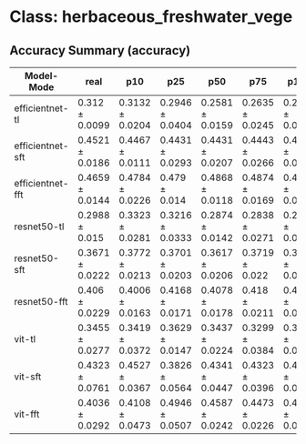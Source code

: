 # Class: herbaceous_freshwater_vege


## Accuracy Summary (accuracy)


| Model-Mode | real | p10 | p25 | p50 | p75 | p100 | p125 | p150 |
|---|---|---|---|---|---|---|---|---|
| efficientnet-tl | 0.312 ± 0.0099 | 0.3132 ± 0.0204 | 0.2946 ± 0.0404 | 0.2581 ± 0.0159 | 0.2635 ± 0.0245 | 0.2665 ± 0.0173 | 0.2527 ± 0.0202 | 0.2455 ± 0.0192 |
| efficientnet-sft | 0.4521 ± 0.0186 | 0.4467 ± 0.0111 | 0.4431 ± 0.0293 | 0.4431 ± 0.0207 | 0.4443 ± 0.0266 | 0.4497 ± 0.0241 | 0.4257 ± 0.0203 | 0.4377 ± 0.0193 |
| efficientnet-fft | 0.4659 ± 0.0144 | 0.4784 ± 0.0226 | 0.479 ± 0.014 | 0.4868 ± 0.0118 | 0.4874 ± 0.0169 | 0.4701 ± 0.0457 | 0.488 ± 0.0162 | 0.4838 ± 0.0239 |
| resnet50-tl | 0.2988 ± 0.015 | 0.3323 ± 0.0281 | 0.3216 ± 0.0333 | 0.2874 ± 0.0142 | 0.2838 ± 0.0271 | 0.2671 ± 0.0311 | 0.2587 ± 0.0394 | 0.2784 ± 0.0127 |
| resnet50-sft | 0.3671 ± 0.0222 | 0.3772 ± 0.0213 | 0.3701 ± 0.0203 | 0.3617 ± 0.0206 | 0.3719 ± 0.022 | 0.3898 ± 0.0175 | 0.3916 ± 0.0239 | 0.3653 ± 0.0201 |
| resnet50-fft | 0.406 ± 0.0229 | 0.4006 ± 0.0163 | 0.4168 ± 0.0171 | 0.4078 ± 0.0178 | 0.418 ± 0.0211 | 0.4311 ± 0.0177 | 0.421 ± 0.0144 | 0.4222 ± 0.0332 |
| vit-tl | 0.3455 ± 0.0277 | 0.3419 ± 0.0372 | 0.3629 ± 0.0147 | 0.3437 ± 0.0224 | 0.3299 ± 0.0384 | 0.3132 ± 0.0108 | 0.3126 ± 0.0266 | 0.2988 ± 0.0117 |
| vit-sft | 0.4323 ± 0.0761 | 0.4527 ± 0.0367 | 0.3826 ± 0.0564 | 0.4341 ± 0.0447 | 0.4323 ± 0.0396 | 0.4473 ± 0.057 | 0.4611 ± 0.0729 | 0.4311 ± 0.0608 |
| vit-fft | 0.4036 ± 0.0292 | 0.4108 ± 0.0473 | 0.4946 ± 0.0507 | 0.4587 ± 0.0242 | 0.4473 ± 0.0226 | 0.4437 ± 0.0573 | 0.4341 ± 0.0476 | 0.4569 ± 0.0322 |